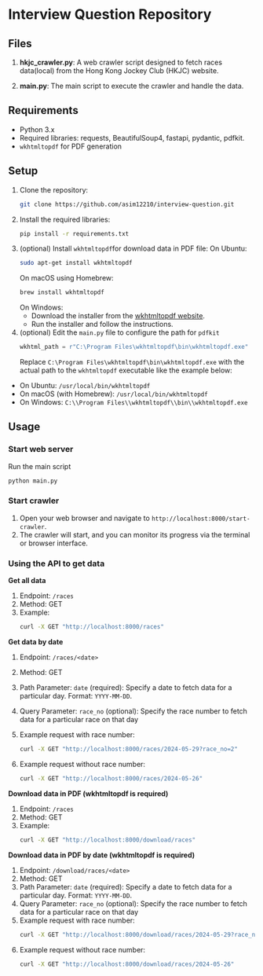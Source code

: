 # Interview Question Repository

## Files

1. **hkjc_crawler.py**: A web crawler script designed to fetch races data(local) from the Hong Kong Jockey Club (HKJC) website.

2. **main.py**: The main script to execute the crawler and handle the data.

## Requirements

- Python 3.x
- Required libraries: requests, BeautifulSoup4, fastapi, pydantic, pdfkit.
- `wkhtmltopdf` for PDF generation

## Setup

1. Clone the repository:
	```bash
	git clone https://github.com/asim12210/interview-question.git
	```
2. Install the required libraries:
	```bash
	pip install -r requirements.txt
	```
3. (optional) Install `wkhtmltopdf`for download data in PDF file:
	On Ubuntu:
	```bash
	sudo apt-get install wkhtmltopdf
	```
	On macOS using Homebrew:
	```bash
	brew install wkhtmltopdf
	```	
	On Windows:
	-   Download the installer from the <a href="https://wkhtmltopdf.org/">wkhtmltopdf website</a>.
	-   Run the installer and follow the instructions.
4. (optional) Edit the `main.py` file to configure the path for `pdfkit`
	```python
	wkhtml_path = r"C:\Program Files\wkhtmltopdf\bin\wkhtmltopdf.exe"
	```
	Replace `C:\Program Files\wkhtmltopdf\bin\wkhtmltopdf.exe` with the actual path to the `wkhtmltopdf` executable like the example below:
-   On Ubuntu: `/usr/local/bin/wkhtmltopdf`
-   On macOS (with Homebrew): `/usr/local/bin/wkhtmltopdf`
-   On Windows: `C:\\Program Files\\wkhtmltopdf\\bin\\wkhtmltopdf.exe`

## Usage
### Start web server
Run the main script
 ```bash
python main.py
```

### Start crawler
1.  Open your web browser and navigate to `http://localhost:8000/start-crawler`.
2.  The crawler will start, and you can monitor its progress via the terminal or browser interface.

### Using the API to get data
**Get all data**

 1. Endpoint: `/races`
 2. Method: GET
 3. Example:
	 ``` bash
	curl -X GET "http://localhost:8000/races"
	```


**Get data by date**
 1. Endpoint: `/races/<date>`
 2. Method: GET
 3. Path Parameter: `date` (required): Specify a date to fetch data for a particular day. Format: `YYYY-MM-DD`.
 4. Query Parameter: `race_no` (optional): Specify the race number to fetch data for a particular race on that day
  
5. Example request with race number:
	```bash
	curl -X GET "http://localhost:8000/races/2024-05-29?race_no=2"
	```
 6. Example request without race number:
	```bash
	curl -X GET "http://localhost:8000/races/2024-05-26"
	```

**Download data in PDF (wkhtmltopdf is required)**
 1. Endpoint: `/races`
 2. Method: GET
 3. Example:
	 ``` bash
	curl -X GET "http://localhost:8000/download/races"
	```

**Download data in PDF by date (wkhtmltopdf is required)**
 1. Endpoint: `/download/races/<date>`
 2. Method: GET
 3. Path Parameter: `date` (required): Specify a date to fetch data for a particular day. Format: `YYYY-MM-DD`.
 4. Query Parameter: `race_no` (optional): Specify the race number to fetch data for a particular race on that day
 5. Example request with race number:
	 ``` bash
	curl -X GET "http://localhost:8000/download/races/2024-05-29?race_no=2"
	```
6. Example request without race number:
	``` bash
	curl -X GET "http://localhost:8000/download/races/2024-05-26"
	```

